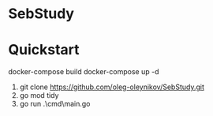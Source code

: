 # SebStudy

# Quickstart
docker-compose build
docker-compose up -d







1. git clone https://github.com/oleg-oleynikov/SebStudy.git
2. go mod tidy
3. go run .\cmd\main.go
